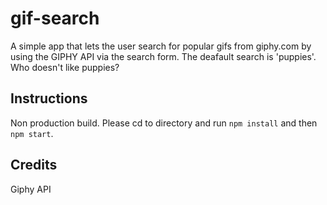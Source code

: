 # gif-search

A simple app that lets the user search for popular gifs from giphy.com by using the GIPHY API via the search form. The deafault search is 'puppies'. Who doesn't like puppies?

## Instructions

Non production build. Please cd to directory and run ```npm install``` and then ```npm start```.

## Credits

Giphy API